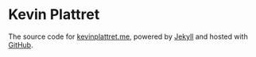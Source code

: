 # Kevin Plattret

The source code for [kevinplattret.me](http://kevinplattret.me), powered by [Jekyll](http://jekyllrb.com) and hosted with [GitHub](http://github.com/kplattret/kplattret.github.io).
